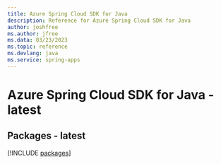 ```yaml
---
title: Azure Spring Cloud SDK for Java
description: Reference for Azure Spring Cloud SDK for Java
author: joshfree
ms.author: jfree
ms.data: 03/23/2023
ms.topic: reference
ms.devlang: java
ms.service: spring-apps
---
```

# Azure Spring Cloud SDK for Java - latest
## Packages - latest
[!INCLUDE [packages](spring-cloud-index.md)]